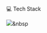 
## <div align="center"> 
 💻 Tech Stack
  
</div>

<img src="https://img.shields.io/badge/Python-3766AB?style=flat-square&logo=Python&logoColor=white"/></a>&nbsp 













<!--
**EastWon0103/EastWon0103** is a ✨ _special_ ✨ repository because its `README.md` (this file) appears on your GitHub profile.

Here are some ideas to get you started:

- 🔭 I’m currently working on ...
- 🌱 I’m currently learning ...
- 👯 I’m looking to collaborate on ...
- 🤔 I’m looking for help with ...
- 💬 Ask me about ...
- 📫 How to reach me: ...
- 😄 Pronouns: ...
- ⚡ Fun fact: ...
-->
